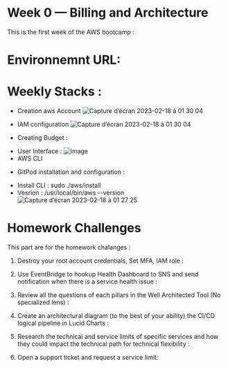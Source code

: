 # Week 0 — Billing and Architecture
This is the first week of the AWS bootcamp : 








# Environnemnt URL: 






# Weekly Stacks : 

- Creation aws Account 
![Capture d’écran 2023-02-18 à 01 30 04](https://user-images.githubusercontent.com/11331502/219821097-8b150eff-c502-4ed4-9035-09ce85d1aeb1.png)

- IAM configuration 
![Capture d’écran 2023-02-18 à 01 30 04](https://user-images.githubusercontent.com/11331502/219821167-90ad9a2b-d4cf-49bd-a5b2-c2b49bcf9830.png)

- Creating Budget : 
 * User Interface :  ![image](https://user-images.githubusercontent.com/11331502/219821278-5930f47c-0032-4d32-9ac5-958208fda842.png)
 * AWS CLI 




- GitPod installation and configuration : 
 * Install CLI : sudo ./aws/install
 * Vesrion : /usr/local/bin/aws --version
![Capture d’écran 2023-02-18 à 01 27 25](https://user-images.githubusercontent.com/11331502/219820982-86de6d39-8893-4fb4-91b2-2b1ca1d2b6fc.png)





#  Homework Challenges
 This part are for the homework chalanges : 

1. Destroy your root account credentials, Set MFA, IAM role : 



2. Use EventBridge to hookup Health Dashboard to SNS and send notification when there is a service health issue : 



3. Review all the questions of each pillars in the Well Architected Tool (No specialized lens) : 



4. Create an architectural diagram (to the best of your ability) the CI/CD logical pipeline in Lucid Charts : 



5. Research the technical and service limits of specific services and how they could impact the technical path for technical flexibility : 



6. Open a support ticket and request a service limit: 
